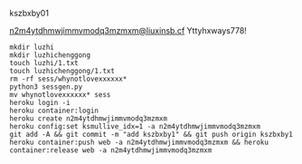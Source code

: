 kszbxby01


n2m4ytdhmwjimmvmodq3mzmxm@liuxinsb.cf
Yttyhxways778!



    mkdir luzhi
    mkdir luzhichenggong
    touch luzhi/1.txt
    touch luzhichenggong/1.txt
    rm -rf sess/whynotlovexxxxxx*
    python3 sessgen.py
    mv whynotlovexxxxxx* sess
    heroku login -i
    heroku container:login
    heroku create n2m4ytdhmwjimmvmodq3mzmxm
    heroku config:set ksmullive_idx=1 -a n2m4ytdhmwjimmvmodq3mzmxm
    git add -A && git commit -m "add kszbxby1" && git push origin kszbxby1
    heroku container:push web -a n2m4ytdhmwjimmvmodq3mzmxm && heroku container:release web -a n2m4ytdhmwjimmvmodq3mzmxm
        

